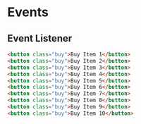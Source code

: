# Events

## Event Listener
```html
<button class="buy">Buy Item 1</button>
<button class="buy">Buy Item 2</button>
<button class="buy">Buy Item 3</button>
<button class="buy">Buy Item 4</button>
<button class="buy">Buy Item 5</button>
<button class="buy">Buy Item 6</button>
<button class="buy">Buy Item 7</button>
<button class="buy">Buy Item 8</button>
<button class="buy">Buy Item 9</button>
<button class="buy">Buy Item 10</button>
```
```javascript

```
<!--stackedit_data:
eyJoaXN0b3J5IjpbLTY2OTU0NTkxOCwtNDQ1MTE3NDBdfQ==
-->